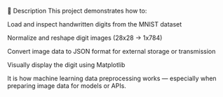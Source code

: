 

📄 Description
This project demonstrates how to:

Load and inspect handwritten digits from the MNIST dataset

Normalize and reshape digit images (28x28 → 1x784)

Convert image data to JSON format for external storage or transmission

Visually display the digit using Matplotlib

It is how machine learning data preprocessing works — especially when preparing image data for models or APIs.


